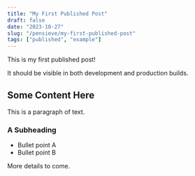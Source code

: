 ```yaml
---
title: "My First Published Post"
draft: false
date: "2023-10-27"
slug: "/pensieve/my-first-published-post"
tags: ["published", "example"]
---
```


This is my first published post!

It should be visible in both development and production builds.

## Some Content Here

This is a paragraph of text.

### A Subheading

- Bullet point A
- Bullet point B

More details to come.
